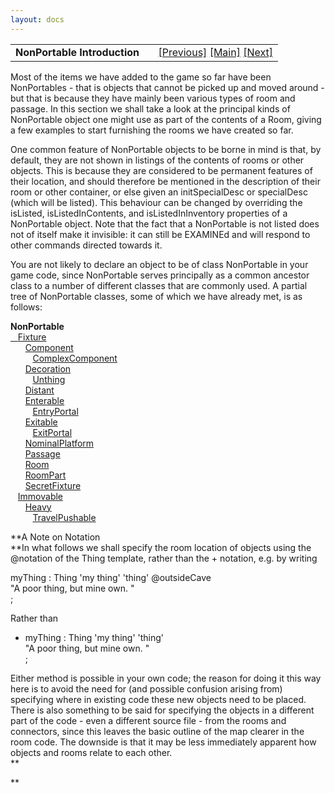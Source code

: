 ```yaml
---
layout: docs
---
```

<table width="100%" data-border="0" data-cellspacing="0"
data-cellpadding="3" data-bgcolor="#C0C0C0">
<colgroup>
<col style="width: 50%" />
<col style="width: 50%" />
</colgroup>
<tbody>
<tr>
<td style="text-align: left;"><strong>NonPortable Introduction<br />
</strong></td>
<td style="text-align: right;"><a href="inroomname.html">[Previous]</a>
<a href="generalintroduction.html">[Main]</a> <a
href="fixture.html">[Next]</a></td>
</tr>
</tbody>
</table>

  
Most of the items we have added to the game so far have been
NonPortables - that is objects that cannot be picked up and moved
around - but that is because they have mainly been various types of room
and passage. In this section we shall take a look at the principal kinds
of NonPortable object one might use as part of the contents of a Room,
giving a few examples to start furnishing the rooms we have created so
far.  
  
One common feature of NonPortable objects to be borne in mind is that,
by default, they are not shown in listings of the contents of rooms or
other objects. This is because they are considered to be permanent
features of their location, and should therefore be mentioned in the
description of their room or other container, or else given an
initSpecialDesc or specialDesc (which will be listed). This behaviour
can be changed by overriding the isListed, isListedInContents, and
isListedInInventory properties of a NonPortable object. Note that the
fact that a NonPortable is not listed does not of itself make it
invisible: it can still be EXAMINEd and will respond to other commands
directed towards it.  
  
You are not likely to declare an object to be of class NonPortable in
your game code, since NonPortable serves principally as a common
ancestor class to a number of different classes that are commonly used.
A partial tree of NonPortable classes, some of which we have already
met, is as follows:  
  
**NonPortable**  
<u>   </u>[Fixture](fixture.html)  
      [Component](component.html)  
         [ComplexComponent](complexcontainer.html)  
      [Decoration](decoration.html)  
         [Unthing](unthing.html)  
      [Distant](distant.html)  
      [Enterable](enterable.html)  
         [EntryPortal](entryportal.html)  
      [Exitable](shipboardroom.html)  
         [ExitPortal](exitportal.html)  
      [NominalPlatform](nominalplatform.html)  
      [Passage](introduction.html)  
      [Room](introduction.html)  
      [RoomPart](roomparts.html)  
      [SecretFixture](lockablecontainer.html#secretfixture)  
   [Immovable](immovable.html)  
      [Heavy](heavy.html)  
         [TravelPushable](travelpushable.html)  
  
**A Note on Notation  
**In what follows we shall specify the room location of objects using
the @notation of the Thing template, rather than the + notation, e.g. by
writing  
  
myThing : Thing 'my thing' 'thing' @outsideCave  
"A poor thing, but mine own. "  
;  
  
Rather than  
  
+ myThing : Thing 'my thing' 'thing'  
"A poor thing, but mine own. "  
;  
  
Either method is possible in your own code; the reason for doing it this
way here is to avoid the need for (and possible confusion arising from)
specifying where in existing code these new objects need to be placed.
There is also something to be said for specifying the objects in a
different part of the code - even a different source file - from the
rooms and connectors, since this leaves the basic outline of the map
clearer in the room code. The downside is that it may be less
immediately apparent how objects and rooms relate to each other.  
**  
  
**  
  
  
